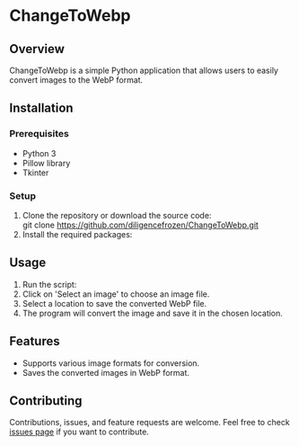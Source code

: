 # ChangeToWebp

## Overview
ChangeToWebp is a simple Python application that allows users to easily convert images to the WebP format. 

## Installation

### Prerequisites
- Python 3
- Pillow library
- Tkinter 

### Setup
1. Clone the repository or download the source code:<br/>git clone <a href="https://github.com/diligencefrozen/ChangeToWebp.git">https://github.com/diligencefrozen/ChangeToWebp.git</a><br/>
2. Install the required packages:<br/>

## Usage
1. Run the script:
2. Click on 'Select an image' to choose an image file.
3. Select a location to save the converted WebP file.
4. The program will convert the image and save it in the chosen location.

## Features
- Supports various image formats for conversion.
- Saves the converted images in WebP format.

## Contributing
Contributions, issues, and feature requests are welcome. Feel free to check [issues page](https://github.com/diligencefrozen/ChangeToWebp/issues) if you want to contribute.



